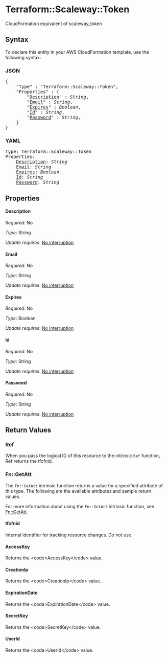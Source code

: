 # Terraform::Scaleway::Token

CloudFormation equivalent of scaleway_token

## Syntax

To declare this entity in your AWS CloudFormation template, use the following syntax:

### JSON

<pre>
{
    "Type" : "Terraform::Scaleway::Token",
    "Properties" : {
        "<a href="#description" title="Description">Description</a>" : <i>String</i>,
        "<a href="#email" title="Email">Email</a>" : <i>String</i>,
        "<a href="#expires" title="Expires">Expires</a>" : <i>Boolean</i>,
        "<a href="#id" title="Id">Id</a>" : <i>String</i>,
        "<a href="#password" title="Password">Password</a>" : <i>String</i>,
    }
}
</pre>

### YAML

<pre>
Type: Terraform::Scaleway::Token
Properties:
    <a href="#description" title="Description">Description</a>: <i>String</i>
    <a href="#email" title="Email">Email</a>: <i>String</i>
    <a href="#expires" title="Expires">Expires</a>: <i>Boolean</i>
    <a href="#id" title="Id">Id</a>: <i>String</i>
    <a href="#password" title="Password">Password</a>: <i>String</i>
</pre>

## Properties

#### Description

_Required_: No

_Type_: String

_Update requires_: [No interruption](https://docs.aws.amazon.com/AWSCloudFormation/latest/UserGuide/using-cfn-updating-stacks-update-behaviors.html#update-no-interrupt)

#### Email

_Required_: No

_Type_: String

_Update requires_: [No interruption](https://docs.aws.amazon.com/AWSCloudFormation/latest/UserGuide/using-cfn-updating-stacks-update-behaviors.html#update-no-interrupt)

#### Expires

_Required_: No

_Type_: Boolean

_Update requires_: [No interruption](https://docs.aws.amazon.com/AWSCloudFormation/latest/UserGuide/using-cfn-updating-stacks-update-behaviors.html#update-no-interrupt)

#### Id

_Required_: No

_Type_: String

_Update requires_: [No interruption](https://docs.aws.amazon.com/AWSCloudFormation/latest/UserGuide/using-cfn-updating-stacks-update-behaviors.html#update-no-interrupt)

#### Password

_Required_: No

_Type_: String

_Update requires_: [No interruption](https://docs.aws.amazon.com/AWSCloudFormation/latest/UserGuide/using-cfn-updating-stacks-update-behaviors.html#update-no-interrupt)

## Return Values

### Ref

When you pass the logical ID of this resource to the intrinsic `Ref` function, Ref returns the tfcfnid.

### Fn::GetAtt

The `Fn::GetAtt` intrinsic function returns a value for a specified attribute of this type. The following are the available attributes and sample return values.

For more information about using the `Fn::GetAtt` intrinsic function, see [Fn::GetAtt](https://docs.aws.amazon.com/AWSCloudFormation/latest/UserGuide/intrinsic-function-reference-getatt.html).

#### tfcfnid

Internal identifier for tracking resource changes. Do not use.

#### AccessKey

Returns the &lt;code&gt;AccessKey&lt;/code&gt; value.

#### CreationIp

Returns the &lt;code&gt;CreationIp&lt;/code&gt; value.

#### ExpirationDate

Returns the &lt;code&gt;ExpirationDate&lt;/code&gt; value.

#### SecretKey

Returns the &lt;code&gt;SecretKey&lt;/code&gt; value.

#### UserId

Returns the &lt;code&gt;UserId&lt;/code&gt; value.

